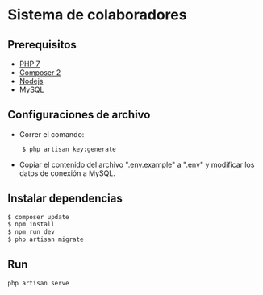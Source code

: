 # Sistema de colaboradores

## Prerequisitos
* [PHP 7](https://www.apachefriends.org/es/index.html)
* [Composer 2](https://getcomposer.org/)
* [Nodejs](https://nodejs.org/es/)
* [MySQL](https://www.apachefriends.org/es/index.html)

## Configuraciones de archivo
* Correr el comando:
```bash
    $ php artisan key:generate
```
* Copiar el contenido del archivo ".env.example" a ".env" y modificar los datos de conexión a MySQL.

## Instalar dependencias
```bash
$ composer update
$ npm install
$ npm run dev
$ php artisan migrate
```

## Run
```bash
php artisan serve
```